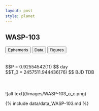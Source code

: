 ```yaml
---
layout: post
style: planet
---
```

<script src="../js/planets.js"></script>

## WASP-103

<!-- Tab links -->
<div class="tab">
<button class="tablinks" onclick="openCity(event, 'Ephemeris')">Ephemeris</button>
<button class="tablinks" onclick="openCity(event, 'Data')">Data</button>
<button class="tablinks" onclick="openCity(event, 'Figures')">Figures</button>
</div>

<!-- Tab content -->
<div id="Ephemeris" class="tabcontent" markdown="1">
<br/><br/>
$$P = 0.92554542(11) $$ day <br/>
$$T_0 = 2457511.944436(76) $$ BJD TDB
<br/><br/>
<br/><br/>
![alt text](/images/WASP-103_o_c.png)
</div>


<div id="Data" class="tabcontent" markdown="1">

{% include data/data_WASP-103.md %}

</div>
